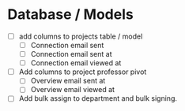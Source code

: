 # Database / Models
- [ ] add columns to projects table / model
    - [ ] Connection email sent
    - [ ] Connection email sent at
    - [ ] Connection email viewed at
- [ ] Add columns to project professor pivot
    - [ ] Overview email sent at
    - [ ] Overview email viewed at
- [ ] Add bulk assign to department and bulk signing.